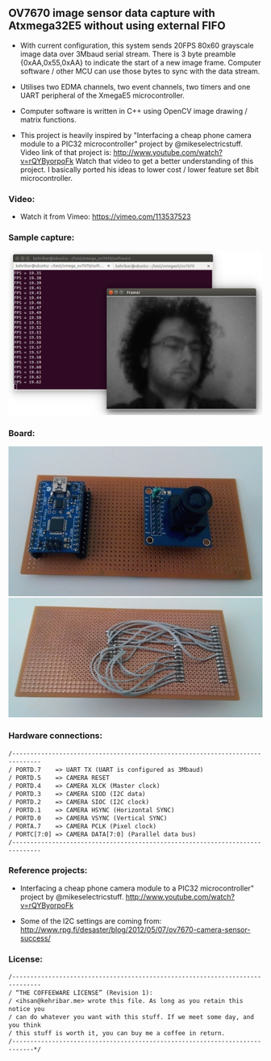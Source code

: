 ## OV7670 image sensor data capture with Atxmega32E5 without using external FIFO

- With current configuration, this system sends 20FPS 80x60 grayscale image data over 3Mbaud serial stream. There is 3 byte preamble {0xAA,0x55,0xAA} to indicate the start of a new image frame. Computer software / other MCU can use those bytes to sync with the data stream.

- Utilises two EDMA channels, two event channels, two timers and one UART peripheral of the XmegaE5 microcontroller.

- Computer software is written in C++ using OpenCV image drawing / matrix functions.

- This project is heavily inspired by "Interfacing a cheap phone camera module to a PIC32 microcontroller" project by @mikeselectricstuff. Video link of that project is: <http://www.youtube.com/watch?v=rQYByorpoFk> Watch that video to get a better understanding of this project. I basically ported his ideas to lower cost / lower feature set 8bit microcontroller.

### Video:

- Watch it from Vimeo: <https://vimeo.com/113537523>

### Sample capture:

![](./img/capture.png)

### Board:

![](./img/front.jpg)
![](./img/back.jpg)

### Hardware connections:

	/------------------------------------------------------------------------------
	/ PORTD.7    => UART TX (UART is configured as 3Mbaud)
	/ PORTD.5    => CAMERA RESET 
	/ PORTD.4    => CAMERA XLCK (Master clock)
	/ PORTD.3    => CAMERA SIOD (I2C data)
	/ PORTD.2    => CAMERA SIOC (I2C clock)
	/ PORTD.1    => CAMERA HSYNC (Horizontal SYNC)
	/ PORTD.0    => CAMERA VSYNC (Vertical SYNC)
	/ PORTA.7    => CAMERA PCLK (Pixel clock)
	/ PORTC[7:0] => CAMERA DATA[7:0] (Parallel data bus)
	/------------------------------------------------------------------------------

### Reference projects: 

- Interfacing a cheap phone camera module to a PIC32 microcontroller" project by @mikeselectricstuff. <http://www.youtube.com/watch?v=rQYByorpoFk> 

- Some of the I2C settings are coming from: <http://www.rpg.fi/desaster/blog/2012/05/07/ov7670-camera-sensor-success/>

### License: 

	/------------------------------------------------------------------------------
	/ “THE COFFEEWARE LICENSE” (Revision 1):
	/ <ihsan@kehribar.me> wrote this file. As long as you retain this notice you
	/ can do whatever you want with this stuff. If we meet some day, and you think
	/ this stuff is worth it, you can buy me a coffee in return.
	/----------------------------------------------------------------------------*/